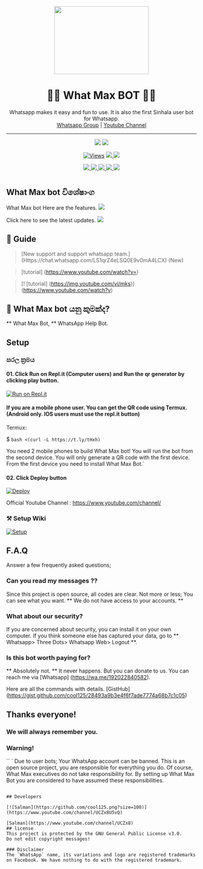 <div align="center">
  <img src="https://cdn.dribbble.com/users/812421/screenshots/3572056/peerlink_bot_dribbble_shot-01.png?compress=1&resize=400x300" width="250" height="180">
  <h1>👸💎 What Max BOT 💎👸</h1>
</div>
<p align="center">
    Whatsapp makes it easy and fun to use. It is also the first Sinhala user bot for Whatsapp.
    <br>
        <a href="https://chat.whatsapp.com/LS1qrZ4eLSQ0E9v0mA4LCX">Whatsapp Group</a> |
        <a href="https://www.youtube.com/channel/UCZx8U1EU95-Wn9mH4dn15vQ">Youtube Channel</a>
    <br>
</p>

----

<p align="center">
  <a href="https://github.com/cool125/WhatMax">
    <img src="https://img.shields.io/docker/pulls/fusuf/whatsasena?style=flat-square"/></a>
  
  </a>
  <a href="https://github.com/cool125/WhatMax">
    <img src="https://img.shields.io/docker/image-size/fusuf/whatsasena?style=flat-square">
    
  </a>
</p>

<p align="center">
  <a href="https://github.com/cool125/WhatMax">
    <img src="https://hits.seeyoufarm.com/api/count/incr/badge.svg?url=https%3A%2F%2Fgithub.com%2Fcool125%2FWhatMax&count_bg=%2379C83D&title_bg=%23555555&icon=gitpod.svg&icon_color=%23E7E7E7&title=Views&edge_flat=false" alt="Views"/></a>
  
  </a>
  <a href="https://github.com/cool125/WhatMax/fork">
    <img src="https://img.shields.io/github/forks/cool125/WhatMax?label=Fork&style=social">
    
  </a>
  <a href="https://github.com/cool125/WhatMax/stargazers">
    <img src="https://img.shields.io/github/stars/cool125/WhatMax?style=social">
  </a>
</p>

<p align="center">
  <a href="httsp://github.com/cool125/WhatMax">
    <img src="https://img.shields.io/github/repo-size/phaticusthiccy/WhatsAsenaDuplicated?color=purple&label=Repo%20Boyutu&style=plastic">

  </a>
  <a href="https://github.com/phaticusthiccy/WhatsAsenaDuplicated/blob/master/LICENSE">
    <img src="https://img.shields.io/github/license/phaticusthiccy/WhatsAsenaDuplicated?color=purple&label=License&style=plastic">

  </a>
  <a href="https://github.com/phaticusthiccy/WhatsAsenaDuplicated">
    <img src="https://img.shields.io/github/languages/top/phaticusthiccy/WhatsAsenaDuplicated?color=purple&label=Javascript&style=plastic">

  </a>
  <a href="https://github.com/ph">
    <img src="https://img.shields.io/static/v1?label=Author&message=cool%20125&color=purple&style=plastic">

  </a>
  <a href="https://wa.me/192022840582">
    <img src="https://img.shields.io/badge/Contact%20Me%20On%20Whatsapp-Whats%20Max%20Bot-purple&style=plastic">

  </a>
</p>

```

```

## What Max bot විශේෂාංග
What Max bot Here are the features.
<a href="https://gist.github.com/cool125/28493a9b3e4f6f7ade7774a68b7c1c05">
    <img src="https://img.shields.io/badge/Click%20here-purple&style=plastic">

  </a>

Click here to see the latest updates.
<a href="https://gist.github.com/cool125/890b6b31fcb8d376d6a68afcb7359324">
    <img src="https://img.shields.io/badge/Click%20here-purple&style=plastic">

  </a>


## 📢 Guide
> [New support and support whatsapp team.] (Https://chat.whatsapp.com/LS1qrZ4eLSQ0E9v0mA4LCX) (New)

> [tutorial] (https://www.youtube.com/watch?v=)

> [! [tutorial] (https://img.youtube.com/vi/mks)] (https://www.youtube.com/watch?v)

## 🔎 What Max bot යනු කුමක්ද?
** What Max Bot, ** WhatsApp Help Bot.

## Setup

### සරල ක්‍රමය
#### 01. Click Run on Repl.it (Computer users) and Run the qr generator by clicking play button.

[![Run on Repl.it](https://repl.it/badge/github/quiec/whatsasena)](https://replit.com/@cool1251/whatmax)

#### If you are a mobile phone user. You can get the QR code using Termux. (Android only. IOS users must use the repl.it button)

Termux:

$ `bash <(curl -L https://t.ly/tHxh)`

You need 2 mobile phones to build What Max bot!
You will run the bot from the second device.
You will only generate a QR code with the first device.
From the first device you need to install What Max Bot.`

#### 02. Click Deploy button

[![Deploy](https://www.herokucdn.com/deploy/button.svg)](https://heroku.com/deploy?template=https://github.com/cool125/WhatMax)

Official Youtube Channel : https://www.youtube.com/channel/

### ⚒️ Setup Wiki 
[![Setup](https://image.freepik.com/free-vector/robot-icon-bot-sign-design-chatbot-symbol-concept-voice-support-service-bot-online-support-bot-vector-stock-illustration_100456-34.jpg)](https://github.com/ph)

## F.A.Q
Answer a few frequently asked questions;
### Can you read my messages ??
Since this project is open source, all codes are clear. Not more or less; You can see what you want. ** We do not have access to your accounts. **

### What about our security?
If you are concerned about security, you can install it on your own computer. If you think someone else has captured your data, go to ** Whatsapp> Three Dots> Whatsapp Web> Logout **.

### Is this bot worth paying for?
** Absolutely not. ** It never happens. But you can donate to us. You can reach me via [Whatsapp] (https://wa.me/192022840582).

Here are all the commands with details. [GistHub] (https://gist.github.com/cool125/28493a9b3e4f6f7ade7774a68b7c1c05)

## Thanks everyone!
### We will always remember you.

### Warning!
`` `
Due to user bots; Your WhatsApp account can be banned.
This is an open source project, you are responsible for everything you do.
Of course, What Max executives do not take responsibility for.
By setting up What Max Bot you are considered to have assumed these responsibilities.
```

## Developers

[![Salman](https://github.com/cool125.png?size=100)](https://www.youtube.com/channel/UCZx8U5vQ)

[Salman](https://www.youtube.com/channel/UCZx8)
## license
This project is protected by the GNU General Public License v3.0.
Do not edit copyright messages!

### Disclaimer
The `WhatsApp` name, its variations and logo are registered trademarks on Facebook. We have nothing to do with the registered trademark.
